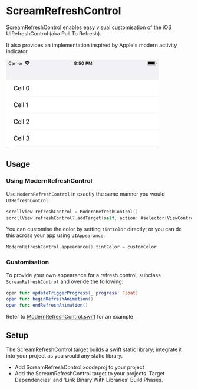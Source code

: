# ScreamRefreshControl

ScreamRefreshControl enables easy visual customisation of the iOS UIRefreshControl (aka Pull To Refresh).

It also provides an implementation inspired by Apple's modern activity indicator.

![Screenshot](screenshot.gif)

## Usage

### Using ModernRefreshControl
Use `ModernRefreshControl` in exactly the same manner you would `UIRefreshControl`.

```swift
scrollView.refreshControl = ModernRefreshControl()
scrollView.refreshControl?.addTarget(self, action: #selector(ViewController.didPullToRefresh), for: .valueChanged)
```

You can customise the color by setting `tintColor` directly; or you can do this across your app using `UIAppearance`:

```swift
ModernRefreshControl.appearance().tintColor = customColor 
```

### Customisation
To provide your own appearance for a refresh control, subclass `ScreamRefreshControl` and overide the following:

```swift
open func updateTriggerProgress(_ progress: Float)
open func beginRefreshAnimation()
open func endRefreshAnimation()
```

Refer to [ModernRefreshControl.swift](Source/ModernRefreshControl.swift) for an example

## Setup
The ScreamRefreshControl target builds a swift static library; integrate it into your project as you would any static library.

- Add ScreamRefreshControl.xcodeproj to your project
- Add the ScreamRefreshControl target to your projects 'Target Dependencies' and 'Link Binary With Libraries' Build Phases.
